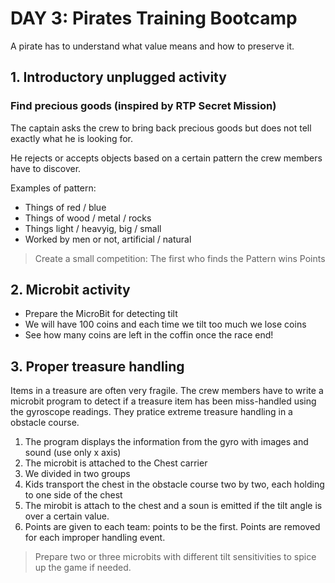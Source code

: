 # DAY 3: Pirates Training Bootcamp

A pirate has to understand what value means and how to preserve it.

## 1. Introductory unplugged activity 

### Find precious goods (inspired by RTP Secret Mission)

The captain asks the crew to bring back precious goods but does not tell exactly what he is looking for.

He rejects or accepts objects based on a certain pattern the crew members have to discover.

Examples of pattern: 
- Things of red / blue
- Things of wood /  metal / rocks
- Things light / heavyig, big / small
- Worked by men or not, artificial / natural

> Create a small competition: The first who finds the Pattern wins Points

## 2. Microbit activity

- Prepare the MicroBit for detecting tilt
- We will have 100 coins and each time we tilt too much we lose coins
- See how many coins are left in the coffin once the race end!

## 3. Proper treasure handling

Items in a treasure are often very fragile. The crew members have to write a microbit program to detect if a treasure item has been miss-handled using the gyroscope readings. They pratice extreme treasure handling in a obstacle course.

1) The program displays the information from the gyro with images and sound (use only x axis)
2) The microbit is attached to the Chest carrier
3) We divided in two groups
4) Kids transport the chest in the obstacle course two by two, each holding to one side of the chest
5) The mirobit is attach to the chest and a soun is emitted if the tilt angle is over a certain value.
6) Points are given to each team: points to be the first. Points are removed for each improper handling event.

> Prepare two or three microbits with different tilt sensitivities to spice up the game if needed.
